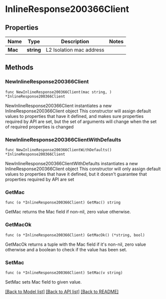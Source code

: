 # InlineResponse200366Client

## Properties

Name | Type | Description | Notes
------------ | ------------- | ------------- | -------------
**Mac** | **string** | L2 Isolation mac address | 

## Methods

### NewInlineResponse200366Client

`func NewInlineResponse200366Client(mac string, ) *InlineResponse200366Client`

NewInlineResponse200366Client instantiates a new InlineResponse200366Client object
This constructor will assign default values to properties that have it defined,
and makes sure properties required by API are set, but the set of arguments
will change when the set of required properties is changed

### NewInlineResponse200366ClientWithDefaults

`func NewInlineResponse200366ClientWithDefaults() *InlineResponse200366Client`

NewInlineResponse200366ClientWithDefaults instantiates a new InlineResponse200366Client object
This constructor will only assign default values to properties that have it defined,
but it doesn't guarantee that properties required by API are set

### GetMac

`func (o *InlineResponse200366Client) GetMac() string`

GetMac returns the Mac field if non-nil, zero value otherwise.

### GetMacOk

`func (o *InlineResponse200366Client) GetMacOk() (*string, bool)`

GetMacOk returns a tuple with the Mac field if it's non-nil, zero value otherwise
and a boolean to check if the value has been set.

### SetMac

`func (o *InlineResponse200366Client) SetMac(v string)`

SetMac sets Mac field to given value.



[[Back to Model list]](../README.md#documentation-for-models) [[Back to API list]](../README.md#documentation-for-api-endpoints) [[Back to README]](../README.md)


